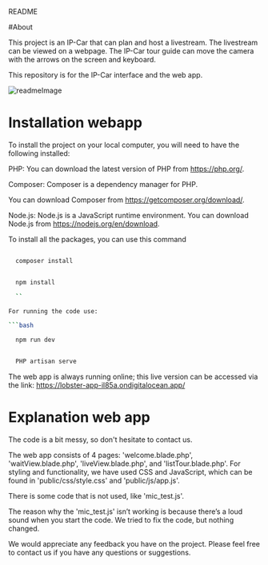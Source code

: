 README





#About

This project is an IP-Car that can plan and host a livestream. The livestream can be viewed on a webpage. The IP-Car tour guide can move the camera with the arrows on the screen and keyboard.

This repository is for the IP-Car interface and the web app.

![readmeImage](https://github.com/Anny-Xi/2023TLE_1/assets/114316992/8f44b29f-ed00-4bfc-9988-f173550e6be8)





# Installation webapp

To install the project on your local computer, you will need to have the following installed:

PHP: You can download the latest version of PHP from https://php.org/.

Composer: Composer is a dependency manager for PHP.

You can download Composer from https://getcomposer.org/download/.

Node.js: Node.js is a JavaScript runtime environment. You can download Node.js from https://nodejs.org/en/download.

To install all the packages, you can use this command

```bash 

  composer install 

  ```  

```bash 

  npm install 

  `` 

For running the code use: 

```bash 

  npm run dev 

  ```  

```bash 

  PHP artisan serve 

  ```  





The web app is always running online; this live version can be accessed via the link: https://lobster-app-il85a.ondigitalocean.app/

# Explanation web app

The code is a bit messy, so don't hesitate to contact us.

The web app consists of 4 pages: 'welcome.blade.php', 'waitView.blade.php', 'liveView.blade.php', and 'listTour.blade.php'. For styling and functionality, we have used CSS and JavaScript, which can be found in 'public/css/style.css' and 'public/js/app.js'.

There is some code that is not used, like 'mic_test.js'.

The reason why the 'mic_test.js' isn’t working is because there’s a loud sound when you start the code. We tried to fix the code, but nothing changed.

We would appreciate any feedback you have on the project. Please feel free to contact us if you have any questions or suggestions. 

 
